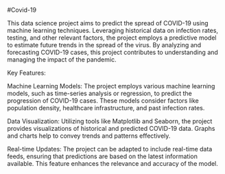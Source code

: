 #Covid-19

This data science project aims to predict the spread of COVID-19 using machine learning techniques. Leveraging historical data on infection rates, testing, and other relevant factors, the project employs a predictive model to estimate future trends in the spread of the virus. By analyzing and forecasting COVID-19 cases, this project contributes to understanding and managing the impact of the pandemic.

Key Features:

Machine Learning Models: The project employs various machine learning models, such as time-series analysis or regression, to predict the progression of COVID-19 cases. These models consider factors like population density, healthcare infrastructure, and past infection rates.

Data Visualization: Utilizing tools like Matplotlib and Seaborn, the project provides visualizations of historical and predicted COVID-19 data. Graphs and charts help to convey trends and patterns effectively.

Real-time Updates: The project can be adapted to include real-time data feeds, ensuring that predictions are based on the latest information available. This feature enhances the relevance and accuracy of the model.
